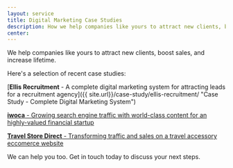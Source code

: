 ```yaml
---
layout: service
title: Digital Marketing Case Studies
description: How we help companies like yours to attract new clients, boost sales, and increase lifetime value with the latest digital marketing systems.
center:
---
```


We help companies like yours to attract new clients, boost sales, and increase lifetime.

Here's a selection of recent case studies:

[**Ellis Recruitment** - A complete digital marketing system for attracting leads for a recruitment agency]({{ site.url}}/case-study/ellis-recruitment/ "Case Study - Complete Digital Marketing System")

[**iwoca** - Growing search engine traffic with world-class content for an highly-valued financial startup]({{site.url}}/case-study/iwoca/ "Case Study - Content Strategy for SEO")

[**Travel Store Direct** - Transforming traffic and sales on a travel accessory eccomerce website]({{site.url}}/case-study/travel-store-direct/ "Case Study - Conversion Rate Optimisation and Google Adwords")

We can help you too. Get in touch today to discuss your next steps.